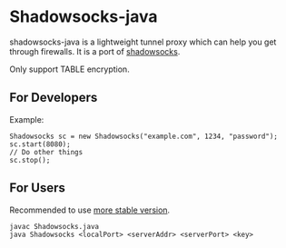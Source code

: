 Shadowsocks-java
===========

shadowsocks-java is a lightweight tunnel proxy which can help you get through
 firewalls. It is a port of [shadowsocks](https://github.com/clowwindy/shadowsocks).
 
Only support TABLE encryption.

For Developers
-----------
Example:

    Shadowsocks sc = new Shadowsocks("example.com", 1234, "password");
    sc.start(8080);
    // Do other things
    sc.stop();

For Users
-----------
Recommended to use [more stable version](https://github.com/clowwindy/shadowsocks/wiki/Ports-and-Clients).

    javac Shadowsocks.java
    java Shadowsocks <localPort> <serverAddr> <serverPort> <key>